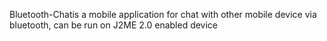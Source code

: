 Bluetooth-Chatis a mobile application for chat with other mobile device via bluetooth, can be run on J2ME 2.0 enabled device